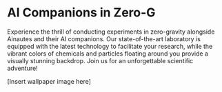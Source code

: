<!--font:Poppins-->

# AI Companions in Zero-G

Experience the thrill of conducting experiments in zero-gravity alongside Ainautes and their AI companions. Our state-of-the-art laboratory is equipped with the latest technology to facilitate your research, while the vibrant colors of chemicals and particles floating around you provide a visually stunning backdrop. Join us for an unforgettable scientific adventure! 

[Insert wallpaper image here]

<!--

Write me markdown content of website with wallpaper:

"Ainautes and their AI companions conducting experiments in a zero-gravity laboratory, with colorful chemicals and particles floating all around them."

The header of the page should not be copy of the text but rather a real content of the website which is using this wallpaper.


---


# Zero Gravity Laboratory Experiments with Ainautes and their AI Companions

Experience the thrill of conducting experiments in zero-gravity alongside Ainautes and their AI companions. Our state-of-the-art laboratory is equipped with the latest technology to facilitate your research, while the vibrant colors of chemicals and particles floating around you provide a visually stunning backdrop. Join us for an unforgettable scientific adventure! 

[Insert wallpaper image here]


---


Write me a Google font which is best fitting for the website.

Pick from the list:
- Lobster
- Lato
- Exo 2
- Poppins
- Inter
- Alegreya
- Great Vibes
- Playfair Display
- Dancing Script
- Montserrat
- Orbitron
- Barlow Condensed
- Raleway
- Roboto
- Cabin
- Cormorant Garamond
- Creepster
- Futura
- Cinzel
- IBM Plex Sans
- Open Sans
- Cinzel Decorative


Write just the font name nothing else.


---


Poppins

-->
